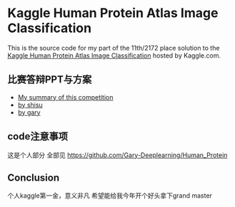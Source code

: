 # Kaggle Human Protein Atlas Image Classification
This is the source code for my part of the 11th/2172 place solution to the [Kaggle Human Protein Atlas Image Classification](https://www.kaggle.com/c/human-protein-atlas-image-classification) hosted by Kaggle.com. 

## 比赛答辩PPT与方案
* [My summary of this competition](https://qrfaction.github.io/2019/01/12/HPA/)
* [by shisu](https://www.kaggle.com/c/human-protein-atlas-image-classification/discussion/77289)
* [by gary](https://www.kaggle.com/c/human-protein-atlas-image-classification/discussion/77282)

## code注意事项
这是个人部分
全部见 https://github.com/Gary-Deeplearning/Human_Protein

## Conclusion
个人kaggle第一金，意义非凡
希望能给我今年开个好头拿下grand master
















